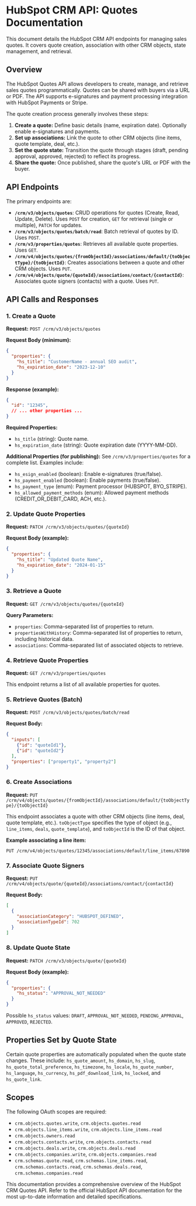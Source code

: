 # HubSpot CRM API: Quotes Documentation

This document details the HubSpot CRM API endpoints for managing sales quotes.  It covers quote creation, association with other CRM objects, state management, and retrieval.

## Overview

The HubSpot Quotes API allows developers to create, manage, and retrieve sales quotes programmatically.  Quotes can be shared with buyers via a URL or PDF.  The API supports e-signatures and payment processing integration with HubSpot Payments or Stripe.

The quote creation process generally involves these steps:

1. **Create a quote:** Define basic details (name, expiration date). Optionally enable e-signatures and payments.
2. **Set up associations:** Link the quote to other CRM objects (line items, quote template, deal, etc.).
3. **Set the quote state:**  Transition the quote through stages (draft, pending approval, approved, rejected) to reflect its progress.
4. **Share the quote:**  Once published, share the quote's URL or PDF with the buyer.

## API Endpoints

The primary endpoints are:

* **`/crm/v3/objects/quotes`**:  CRUD operations for quotes (Create, Read, Update, Delete).  Uses `POST` for creation, `GET` for retrieval (single or multiple), `PATCH` for updates.
* **`/crm/v3/objects/quotes/batch/read`**: Batch retrieval of quotes by ID. Uses `POST`.
* **`/crm/v3/properties/quotes`**: Retrieves all available quote properties. Uses `GET`.
* **`/crm/v4/objects/quotes/{fromObjectId}/associations/default/{toObjectType}/{toObjectId}`**: Creates associations between a quote and other CRM objects. Uses `PUT`.
* **`/crm/v4/objects/quote/{quoteId}/associations/contact/{contactId}`**: Associates quote signers (contacts) with a quote. Uses `PUT`.


## API Calls and Responses

### 1. Create a Quote

**Request:** `POST /crm/v3/objects/quotes`

**Request Body (minimum):**

```json
{
  "properties": {
    "hs_title": "CustomerName - annual SEO audit",
    "hs_expiration_date": "2023-12-10"
  }
}
```

**Response (example):**

```json
{
  "id": "12345",
  // ... other properties ...
}
```

**Required Properties:**

* `hs_title` (string): Quote name.
* `hs_expiration_date` (string): Quote expiration date (YYYY-MM-DD).

**Additional Properties (for publishing):**  See `/crm/v3/properties/quotes` for a complete list.  Examples include:

* `hs_esign_enabled` (boolean): Enable e-signatures (true/false).
* `hs_payment_enabled` (boolean): Enable payments (true/false).
* `hs_payment_type` (enum): Payment processor (HUBSPOT, BYO_STRIPE).
* `hs_allowed_payment_methods` (enum): Allowed payment methods (CREDIT_OR_DEBIT_CARD, ACH, etc.).


### 2. Update Quote Properties

**Request:** `PATCH /crm/v3/objects/quotes/{quoteId}`

**Request Body (example):**

```json
{
  "properties": {
    "hs_title": "Updated Quote Name",
    "hs_expiration_date": "2024-01-15"
  }
}
```


### 3. Retrieve a Quote

**Request:** `GET /crm/v3/objects/quotes/{quoteId}`

**Query Parameters:**

* `properties`: Comma-separated list of properties to return.
* `propertiesWithHistory`:  Comma-separated list of properties to return, including historical data.
* `associations`: Comma-separated list of associated objects to retrieve.

### 4. Retrieve Quote Properties

**Request:** `GET /crm/v3/properties/quotes`

This endpoint returns a list of all available properties for quotes.


### 5.  Retrieve Quotes (Batch)

**Request:** `POST /crm/v3/objects/quotes/batch/read`

**Request Body:**

```json
{
  "inputs": [
    {"id": "quoteId1"},
    {"id": "quoteId2"}
  ],
  "properties": ["property1", "property2"]
}
```

### 6. Create Associations

**Request:** `PUT /crm/v4/objects/quotes/{fromObjectId}/associations/default/{toObjectType}/{toObjectId}`

This endpoint associates a quote with other CRM objects (line items, deal, quote template, etc.).  `toObjectType` specifies the type of object (e.g., `line_items`, `deals`, `quote_template`), and `toObjectId` is the ID of that object.

**Example associating a line item:**

```
PUT /crm/v4/objects/quotes/12345/associations/default/line_items/67890
```

### 7. Associate Quote Signers

**Request:** `PUT /crm/v4/objects/quote/{quoteId}/associations/contact/{contactId}`

**Request Body:**

```json
[
  {
    "associationCategory": "HUBSPOT_DEFINED",
    "associationTypeId": 702
  }
]
```


### 8. Update Quote State

**Request:** `PATCH /crm/v3/objects/quote/{quoteId}`

**Request Body (example):**

```json
{
  "properties": {
    "hs_status": "APPROVAL_NOT_NEEDED"
  }
}
```

Possible `hs_status` values: `DRAFT`, `APPROVAL_NOT_NEEDED`, `PENDING_APPROVAL`, `APPROVED`, `REJECTED`.


## Properties Set by Quote State

Certain quote properties are automatically populated when the quote state changes.  These include: `hs_quote_amount`, `hs_domain`, `hs_slug`, `hs_quote_total_preference`, `hs_timezone`, `hs_locale`, `hs_quote_number`, `hs_language`, `hs_currency`, `hs_pdf_download_link`, `hs_locked`, and `hs_quote_link`.

## Scopes

The following OAuth scopes are required:

* `crm.objects.quotes.write`, `crm.objects.quotes.read`
* `crm.objects.line_items.write`, `crm.objects.line_items.read`
* `crm.objects.owners.read`
* `crm.objects.contacts.write`, `crm.objects.contacts.read`
* `crm.objects.deals.write`, `crm.objects.deals.read`
* `crm.objects.companies.write`, `crm.objects.companies.read`
* `crm.schemas.quote.read`, `crm.schemas.line_items.read`, `crm.schemas.contacts.read`, `crm.schemas.deals.read`, `crm.schemas.companies.read`


This documentation provides a comprehensive overview of the HubSpot CRM Quotes API.  Refer to the official HubSpot API documentation for the most up-to-date information and detailed specifications.
